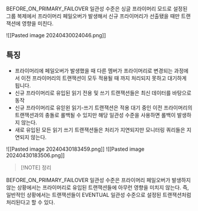 BEFORE_ON_PRIMARY_FAILOVER 일관성 수준은 싱글 프라이머리 모드로 설정된 그룹 복제에서 프라이머리 페일오버가 발생해서 신규 프라이머리가 선출됐을 때만 트랜잭션에 영향을 미친다.

![[Pasted image 20240430024046.png]]

## 특징
- 프라이머리에 페일오버가 발생했을 때 다른 멤버가 프라이머리로 변경되는 과정에서 이전 프라이머리의 트랜잭션이 모두 적용될 때 까지 처리되지 못하고 대기하게 됩니다. 
- 신규 프라이머리로 유입된 읽기 전용 및 쓰기 트랜잭션들은 최신 데이터를 바탕으로 동작 
- 신규 프라이머리로 유읻왼 읽기-쓰기 트랜잭션은 적용 대기 중인 이전 프라이머리의 트랜잭션과의 충돌로 롤백될 수 있지만 해당 일관성 수준을 사용하면 롤백이 발생하지 않는다.
- 새로 유입된 모든 읽기 쓰기 트랜잭션들은 처리가 지연되지만 모니터링 쿼리들은 지연되지 않는다. 

![[Pasted image 20240430183459.png]]
![[Pasted image 20240430183506.png]]

> [!NOTE] 정리
> 
BEFORE_ON_PRIMARY_FAILOVER 일관성 수준은 프라이머리 페일오버가 발생하지 않는 상황에서는 프라이머리로 유입된 트랜잭션들에 아무런 영향을 미치지 않는다. 즉, 일반적인 상황에서는 트랜잭션들이 EVENTUAL 일관성 수준으로 설정된 트랜잭션처럼 처리된다고 할 수 있다.

